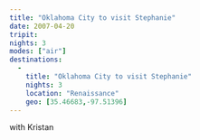```yaml
---
title: "Oklahoma City to visit Stephanie"
date: 2007-04-20
tripit:
nights: 3
modes: ["air"]
destinations:
  -
    title: "Oklahoma City to visit Stephanie"
    nights: 3
    location: "Renaissance"
    geo: [35.46683,-97.51396]
---
```


with Kristan
